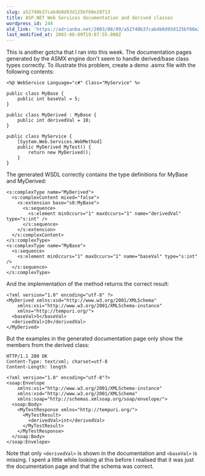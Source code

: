 ```yaml
---
slug: a52740b37cab4b0d93d125bf60e20713
title: ASP.NET Web Services documentation and derived classes
wordpress_id: 244
old_link: 'https://adrianba.net/2003/08/09/a52740b37cab4b0d93d125bf60e20713/'
last_modified_at: 2003-08-09T19:07:55.000Z
---
```


This is another gotcha that I ran into this week. The
documentation pages generated by the ASMX engine don't seem to
handle derived/base class types correctly. To illustrate this
problem, create a demo .asmx file with the following contents:
    
    
    <%@ WebService Language="c#" Class="MyService" %>
    
    public class MyBase {
        public int baseVal = 5;
    }
    
    public class MyDerived : MyBase {
        public int derivedVal = 10;
    }
    
    public class MyService {
        [System.Web.Services.WebMethod]
        public MyDerived MyTest() {
            return new MyDerived();
        }
    }
    

The generated WSDL correctly contains the type definitions for
MyBase and MyDerived:
    
    
    <s:complexType name="MyDerived">
      <s:complexContent mixed="false">
        <s:extension base="s0:MyBase">
          <s:sequence>
            <s:element minOccurs="1" maxOccurs="1" name="derivedVal" type="s:int" /> 
          </s:sequence>
        </s:extension>
      </s:complexContent>
    </s:complexType>
    <s:complexType name="MyBase">
      <s:sequence>
        <s:element minOccurs="1" maxOccurs="1" name="baseVal" type="s:int" /> 
      </s:sequence>
    </s:complexType>
    

And the implementation of the method returns the correct
result:
    
    
    <?xml version="1.0" encoding="utf-8" ?> 
    <MyDerived xmlns:xsd="http://www.w3.org/2001/XMLSchema"
        xmlns:xsi="http://www.w3.org/2001/XMLSchema-instance"
        xmlns="http://tempuri.org/">
      <baseVal>5</baseVal> 
      <derivedVal>10</derivedVal> 
    </MyDerived>
    

But the examples in the generated documentation page only show
the members from the derived class:
    
    
    HTTP/1.1 200 OK
    Content-Type: text/xml; charset=utf-8
    Content-Length: length
    
    <?xml version="1.0" encoding="utf-8"?>
    <soap:Envelope
        xmlns:xsi="http://www.w3.org/2001/XMLSchema-instance"
        xmlns:xsd="http://www.w3.org/2001/XMLSchema"
        xmlns:soap="http://schemas.xmlsoap.org/soap/envelope/">
      <soap:Body>
        <MyTestResponse xmlns="http://tempuri.org/">
          <MyTestResult>
            <derivedVal>int</derivedVal>
          </MyTestResult>
        </MyTestResponse>
      </soap:Body>
    </soap:Envelope>
    

Note that only `<derivedVal>` is shown in the
documentation and `<baseVal>` is missing. I spent
a little while looking at this before I realised that it was just
the documentation page and that the schema was correct.
